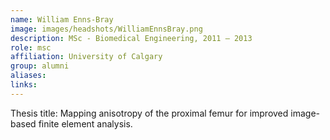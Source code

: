 ```yaml
---
name: William Enns-Bray
image: images/headshots/WilliamEnnsBray.png
description: MSc - Biomedical Engineering, 2011 – 2013
role: msc
affiliation: University of Calgary
group: alumni
aliases: 
links:
---
```


Thesis title: Mapping anisotropy of the proximal femur for improved image-based finite element analysis.